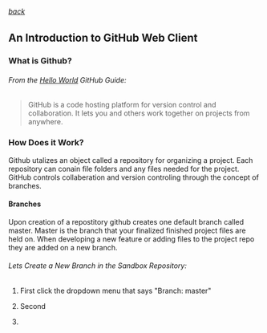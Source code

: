 ###### [back](../../README.md)
An Introduction to GitHub Web Client
-------------
### What is Github?
###### From the [Hello World][0] GitHub Guide:

>GitHub is a code hosting platform for version control and collaboration. It lets you and others work together on projects from anywhere.

### How Does it Work?

Github utalizes an object called a repository for organizing a project. Each repository can conain file folders and any files needed for the project. GitHub controls collaberation and version controling through the concept of branches.

#### Branches

Upon creation of a repostitory github creates one default branch called master. Master is the branch that your finalized finished project files are held on. When developing a new feature or adding files to the project repo they are added on a new branch.

###### Lets Create a New Branch in the Sandbox Repository:
1. First click the dropdown menu that says "Branch: master"
  
1. Second
1. 



[0]: https://guides.github.com/activities/hello-world/ "GitHub Hello World"

